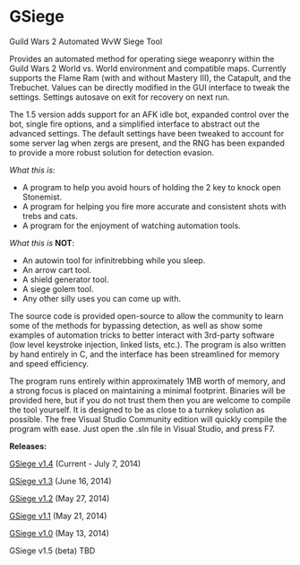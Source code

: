 # GSiege
Guild Wars 2 Automated WvW Siege Tool

Provides an automated method for operating siege weaponry within the Guild Wars 2 World vs. World environment and compatible maps. Currently supports the Flame Ram (with and without Mastery III), the Catapult, and the Trebuchet. Values can be directly modified in the GUI interface to tweak the settings. Settings autosave on exit for recovery on next run.

The 1.5 version adds support for an AFK idle bot, expanded control over the bot, single fire options, and a simplified interface to abstract out the advanced settings. The default settings have been tweaked to account for some server lag when zergs are present, and the RNG has been expanded to provide a more robust solution for detection evasion.


*What this is*:
- A program to help you avoid hours of holding the 2 key to knock open Stonemist.
- A program for helping you fire more accurate and consistent shots with trebs and cats.
- A program for the enjoyment of watching automation tools.

*What this is* **NOT**:
- An autowin tool for infinitrebbing while you sleep.
- An arrow cart tool.
- A shield generator tool.
- A siege golem tool.
- Any other silly uses you can come up with.


The source code is provided open-source to allow the community to learn some of the methods for bypassing detection, as well as show some examples of automation tricks to better interact with 3rd-party software (low level keystroke injection, linked lists, etc.). The program is also written by hand entirely in C, and the interface has been streamlined for memory and speed efficiency. 

The program runs entirely within approximately 1MB worth of memory, and a strong focus is placed on maintaining a minimal footprint. Binaries will be provided here, but if you do not trust them then you are welcome to compile the tool yourself. It is designed to be as close to a turnkey solution as possible. The free Visual Studio Community edition will quickly compile the program with ease. Just open the .sln file in Visual Studio, and press F7.


**Releases:**

[GSiege v1.4](https://github.com/kerismith143/GSiegeArchive/blob/v1.4/GSiege.exe) (Current - July 7, 2014)

[GSiege v1.3](https://github.com/kerismith143/GSiegeArchive/blob/v1.3/GSiege.exe) (June 16, 2014)

[GSiege v1.2](https://github.com/kerismith143/GSiegeArchive/blob/v1.2/GSiege.exe) (May 27, 2014)

[GSiege v1.1](https://github.com/kerismith143/GSiegeArchive/blob/v1.1/GSiege.exe) (May 21, 2014)

[GSiege v1.0](https://github.com/kerismith143/GSiegeArchive/blob/master/GSiege.exe) (May 13, 2014)

GSiege v1.5 (beta) TBD
